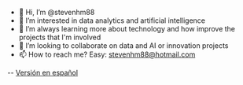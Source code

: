 - 👋 Hi, I’m @stevenhm88
- 👀 I’m interested in data analytics and artificial intelligence
- 🌱 I’m always learning more about technology and how improve the projects that I'm involved
- 💞️ I’m looking to collaborate on data and AI or innovation projects
- 📫 How to reach me? Easy: stevenhm88@hotmail.com

<!---
stevenhm88/stevenhm88 is a ✨ special ✨ repository because its `README.md` (this file) appears on your GitHub profile.
You can click the Preview link to take a look at your changes.
--->

-- [Versión en español](https://github.com/stevenhm88/stevenhm88/blob/main/ES_README.md)
